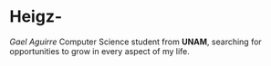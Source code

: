 # Heigz-
_Gael Aguirre_
Computer Science student from **UNAM**, searching for opportunities to grow in every aspect of my life.
